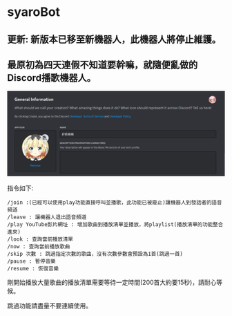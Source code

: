 # syaroBot

## 更新: 新版本已移至新機器人，此機器人將停止維護。

## 最原初為四天連假不知道要幹嘛，就隨便亂做的Discord播歌機器人。

![img](./cover.png)

指令如下:

```
/join :(已經可以使用play功能直接呼叫並播歌，此功能已被廢止)讓機器人到發話者的語音頻道
/leave : 讓機器人退出語音頻道
/play YouTube影片網址 : 增加歌曲到播放清單並播放，將playlist(播放清單的功能整合進來)
/look : 查詢當前播放清單
/now : 查詢當前播放歌曲
/skip 次數 : 跳過指定次數的歌曲，沒有次數參數會預設為1首(跳過一首)
/pause : 暫停音樂
/resume : 恢復音樂
```

剛開始播放大量歌曲的播放清單需要等待一定時間(200首大約要15秒)，請耐心等候。

跳過功能請盡量不要連續使用。
